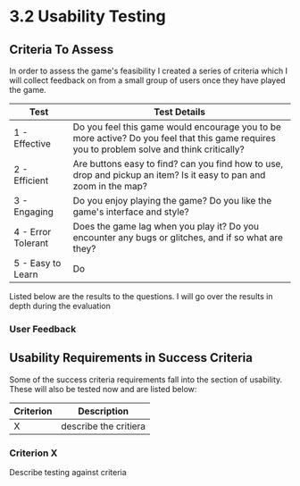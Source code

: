 # 3.2 Usability Testing

## Criteria To Assess

In order to assess the game's feasibility I created a series of criteria which I will collect feedback on from a small group of users once they have played the game.

| Test               | Test Details                                                                                                                                |
| ------------------ | ------------------------------------------------------------------------------------------------------------------------------------------- |
| 1 - Effective      | Do you feel this game would encourage you to be more active? Do you feel that this game requires you to problem solve and think critically? |
| 2 - Efficient      | Are buttons easy to find? can you find how to use, drop and pickup an item? Is it easy to pan and zoom in the map?                          |
| 3 - Engaging       | Do you enjoy playing the game? Do you like the game's interface and style?                                                                  |
| 4 - Error Tolerant | Does the game lag when you play it? Do you encounter any bugs or glitches, and if so what are they?                                         |
| 5 - Easy to Learn  | Do                                                                                                                                          |

Listed below are the results to the questions. I will go over the results in depth during the evaluation

### User Feedback

## Usability Requirements in Success Criteria

Some of the success criteria requirements fall into the section of usability. These will also be tested now and are listed below:

| Criterion | Description           |
| --------- | --------------------- |
| X         | describe the critiera |

### Criterion X

Describe testing against criteria
